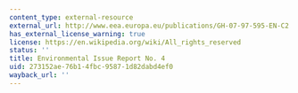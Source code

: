 ```yaml
---
content_type: external-resource
external_url: http://www.eea.europa.eu/publications/GH-07-97-595-EN-C2
has_external_license_warning: true
license: https://en.wikipedia.org/wiki/All_rights_reserved
status: ''
title: Environmental Issue Report No. 4
uid: 273152ae-76b1-4fbc-9587-1d82dabd4ef0
wayback_url: ''
---
```

